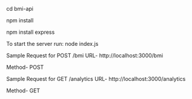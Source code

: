 cd bmi-api

npm install

npm install express

To start the server run:
node index.js


Sample Request for POST /bmi
URL- http://localhost:3000/bmi

Method- POST




Sample Request for GET /analytics
URL- http://localhost:3000/analytics

Method- GET
